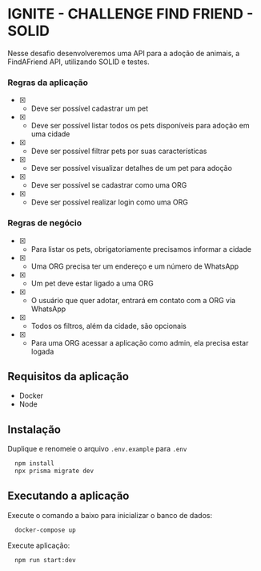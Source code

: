 # IGNITE - CHALLENGE FIND FRIEND - SOLID

Nesse desafio desenvolveremos uma API para a adoção de animais, a FindAFriend API, utilizando SOLID e testes.

### Regras da aplicação

- [x] - Deve ser possível cadastrar um pet
- [x] - Deve ser possível listar todos os pets disponíveis para adoção em uma cidade
- [x] - Deve ser possível filtrar pets por suas características
- [x] - Deve ser possível visualizar detalhes de um pet para adoção
- [x] - Deve ser possível se cadastrar como uma ORG
- [x] - Deve ser possível realizar login como uma ORG

### Regras de negócio

- [x] - Para listar os pets, obrigatoriamente precisamos informar a cidade
- [x] - Uma ORG precisa ter um endereço e um número de WhatsApp
- [x] - Um pet deve estar ligado a uma ORG
- [x] - O usuário que quer adotar, entrará em contato com a ORG via WhatsApp
- [x] - Todos os filtros, além da cidade, são opcionais
- [x] - Para uma ORG acessar a aplicação como admin, ela precisa estar logada

## Requisitos da aplicação

- Docker
- Node

## Instalação

Duplique e renomeie o arquivo `.env.example` para `.env`

```sh
  npm install
  npx prisma migrate dev
```

## Executando a aplicação

Execute o comando a baixo para inicializar o banco de dados:

```sh
  docker-compose up
```

Execute aplicação:

```sh
  npm run start:dev
```
